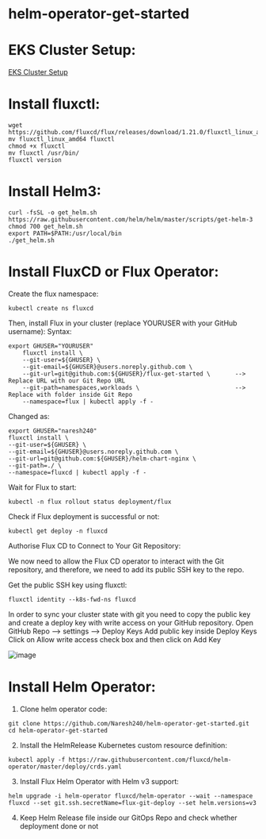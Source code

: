 # helm-operator-get-started

# EKS Cluster Setup:
  [EKS Cluster Setup](https://github.com/Naresh240/eks-cluster-setup/blob/main/README.md)
# Install fluxctl:
    wget https://github.com/fluxcd/flux/releases/download/1.21.0/fluxctl_linux_amd64
    mv fluxctl_linux_amd64 fluxctl
    chmod +x fluxctl
    mv fluxctl /usr/bin/
    fluxctl version
# Install Helm3:
    curl -fsSL -o get_helm.sh https://raw.githubusercontent.com/helm/helm/master/scripts/get-helm-3
    chmod 700 get_helm.sh
    export PATH=$PATH:/usr/local/bin
    ./get_helm.sh
# Install FluxCD or Flux Operator:
  Create the flux namespace:
    
    kubectl create ns fluxcd
  
  Then, install Flux in your cluster (replace YOURUSER with your GitHub username):
  Syntax:    
    
    export GHUSER="YOURUSER"
        fluxctl install \
        --git-user=${GHUSER} \
        --git-email=${GHUSER}@users.noreply.github.com \
        --git-url=git@github.com:${GHUSER}/flux-get-started \		--> Replace URL with our Git Repo URL
        --git-path=namespaces,workloads \				            --> Replace with folder inside Git Repo
        --namespace=flux | kubectl apply -f -
  
  Changed as:
    
    export GHUSER="naresh240"
    fluxctl install \
    --git-user=${GHUSER} \
    --git-email=${GHUSER}@users.noreply.github.com \
    --git-url=git@github.com:${GHUSER}/helm-chart-nginx \
    --git-path=./ \
    --namespace=fluxcd | kubectl apply -f -

  Wait for Flux to start:
    
    kubectl -n flux rollout status deployment/flux
  
  Check if Flux deployment is successful or not:
  
    kubectl get deploy -n fluxcd
    
  Authorise Flux CD to Connect to Your Git Repository:
  
  We now need to allow the Flux CD operator to interact with the Git repository, and therefore, we need to add its public SSH key to the repo.
  
  Get the public SSH key using fluxctl:
    
    fluxctl identity --k8s-fwd-ns fluxcd
    
  In order to sync your cluster state with git you need to copy the public key and create a deploy key with write access on your GitHub repository.
  Open GitHub Repo --> settings --> Deploy Keys
  Add public key inside Deploy Keys
  Click on Allow write access check box and then click on Add Key
  
  ![image](https://user-images.githubusercontent.com/58024415/102525038-c1d7ab00-40bf-11eb-81ed-62ad06469429.png)

# Install Helm Operator:
  1. Clone helm operator code:
    
    git clone https://github.com/Naresh240/helm-operator-get-started.git
    cd helm-operator-get-started
  2. Install the HelmRelease Kubernetes custom resource definition:
    
    kubectl apply -f https://raw.githubusercontent.com/fluxcd/helm-operator/master/deploy/crds.yaml
  3. Install Flux Helm Operator with Helm v3 support:
  
    helm upgrade -i helm-operator fluxcd/helm-operator --wait --namespace fluxcd --set git.ssh.secretName=flux-git-deploy --set helm.versions=v3
  4. Keep Helm Release file inside our GitOps Repo and check whether deployment done or not
